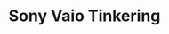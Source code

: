 ---
lang: es
layout: doc
redirect_from:
- /es/doc/SonyVaioTinkering/
- /es/doc/sony-vaio-tinkering/
- /es/wiki/SonyVaioTinkering/
redirect_to: https://github.com/Qubes-Community/Contents/blob/master/docs/troubleshooting/sony-vaio-tinkering.md
ref: 93
title: Sony Vaio Tinkering
---